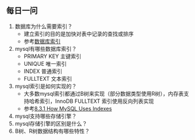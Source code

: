 ## 每日一问

1. 数据库为什么需要索引？
    - 建立索引的目的是加快对表中记录的查找或排序
    - 参考[数据库索引](https://baike.baidu.com/item/%E6%95%B0%E6%8D%AE%E5%BA%93%E7%B4%A2%E5%BC%95#:~:text=%E7%B4%A2%E5%BC%95%E6%98%AF%E5%AF%B9%E6%95%B0%E6%8D%AE%E5%BA%93%E8%A1%A8,ID%E7%9A%84%E8%BE%85%E5%8A%A9%E6%95%B0%E6%8D%AE%E7%BB%93%E6%9E%84%E3%80%82)
2. mysql有哪些数据库索引？
    - PRIMARY KEY 主键索引
    - UNIQUE 唯一索引
    - INDEX 普通索引
    - FULLTEXT 文本索引
3. mysql索引是如何实现的？
    - 大多数mysql索引都通过B树来实现（部分数据类型使用R树），内存表支持哈希索引，InnoDB FULLTEXT 索引使用反向列表实现
    - 参考[8.3.1 How MySQL Uses Indexes](https://dev.mysql.com/doc/refman/5.7/en/mysql-indexes.html)
4. mysql支持哪些存储引擎？
5. mysql存储引擎的区别是什么？
6. B树、R树数据结构有哪些特性？
